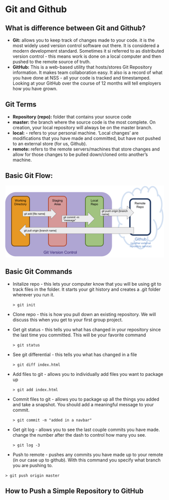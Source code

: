 # Git and Github
## What is difference between Git and Github?
* __Git:__ allows you to keep track of changes made to your code.  it is the most widely used version control software out there.  It is considered a modern development standard.  Sometimes it si referred to as distributed version control - this means work is done on a local computer and then pushed to the remote source of truth.
* __GitHub:__ This is a web-based utility that hosts/stores Git Repository information.  It makes team collaboration easy.  It also is a record of what you have done at NSS - all your code is tracked and timestamped.  Looking at your GitHub over the course of 12 months will tell employers how you have grown.

## Git Terms
* __Repository (repo):__ folder that contains your source code
* __master:__ the branch where the source code is the most complete. On creation, your local repository will always be on the master branch.
* __local:__ - refers to your personal machine. ‘Local changes’ are modifications that you have made and committed, but have not pushed to an external store (for us, Github).
* __remote:__ refers to the remote servers/machines that store changes and allow for those changes to be pulled down/cloned onto another’s machine.

## Basic Git Flow:
![git flow](../images/git_flow.png)

## Basic Git Commands
* Initalize repo - this lets your computer know that you will be using git to track files in the folder. It starts your git history and creates a .git folder wherever you run it.

  ```> git init```
* Clone repo - this is how you pull down an existing repository.  We will discuss this when you get to your first group project.

* Get git status - this tells you what has changed in your repository since the last time you committed.  This will be your favorite command

  ```> git status```
* See git differential - this tells you what has changed in a file

  ```> git diff index.html```
* Add files to git - allows you to individually add files you want to package up

  ```> git add index.html```
* Commit files to git - allows you to package up all the things you added and take a snapshot.  You should add a meaningful message to your commit.

  ```> git commit -m "added in a navbar"```
* Get git log - allows you to see the last couple commits you have made.  change the number after the dash to control how many you see.

  ```> git log -3```
* Push to remote - pushes any commits you have made up to your remote (in our case up to github).  With this command you specify what branch you are pushing to.

```> git push origin master```

## How to Push a Simple Repository to GitHub